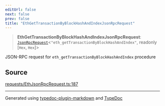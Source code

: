 ```yaml
---
editUrl: false
next: false
prev: false
title: "EthGetTransactionByBlockHashAndIndexJsonRpcRequest"
---
```


> **EthGetTransactionByBlockHashAndIndexJsonRpcRequest**: [`JsonRpcRequest`](/generated/type-aliases/jsonrpcrequest/)\<`"eth_getTransactionByBlockHashAndIndex"`, readonly [`Hex`, `Hex`]\>

JSON-RPC request for `eth_getTransactionByBlockHashAndIndex` procedure

## Source

[requests/EthJsonRpcRequest.ts:187](https://github.com/evmts/tevm-monorepo/blob/main/vm/api/src/requests/EthJsonRpcRequest.ts#L187)

***
Generated using [typedoc-plugin-markdown](https://www.npmjs.com/package/typedoc-plugin-markdown) and [TypeDoc](https://typedoc.org/)
